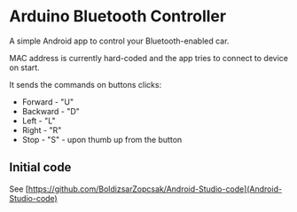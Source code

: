 # Arduino Bluetooth Controller

A simple Android app to control your Bluetooth-enabled car.

MAC address is currently hard-coded and the app tries to connect to device on start.

It sends the commands on buttons clicks:

- Forward - "U"
- Backward - "D"
- Left - "L"
- Right - "R"
- Stop - "S" - upon thumb up from the button

## Initial code

See [https://github.com/BoldizsarZopcsak/Android-Studio-code](Android-Studio-code)
